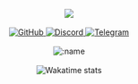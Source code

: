 <p align="center">
  <a href="https://discord.com/users/442626774841556992"> <img align="center" src="https://lanyard.kyrie25.dev/api/442626774841556992?waveColor=222&waveSpotifyColor=212121&gradient=fff&borderRadius=25px&bg=000"/></a>
  <br>
  <br>
  <a href="https://github.com/prettylittlelies">
    <img src="https://img.shields.io/badge/-GitHub-black?style=plastic&logo=github&logoColor=white" alt="GitHub" />
  </a>
  <a href="https://discord.com/users/442626774841556992">
    <img src="https://img.shields.io/badge/-Discord-black?style=plastic&logo=discord&logoColor=white" alt="Discord" />
  </a>
  <a href="https://t.me/uniquify">
    <img src="https://img.shields.io/badge/-Telegram-black?style=plastic&logo=telegram&logoColor=white" alt="Telegram" />
  </a>
  <br>
  <br>
  <img src="https://komarev.com/ghpvc/?username=vawnair&color=gray&style=plastic" alt=":name" />
  <br>
  <br>
  <img src="https://github-readme-stats.vercel.app/api/wakatime?username=bhop&theme=dark&hide_border=true&layout=compact&api_domain=wakapi.dev&langs_count=4&disable_animations=true&hide_title=true&hide=text,css,unknown,jsx,bash,json,sql,html,php,toml,markdown,java%20properties,lua" alt="Wakatime stats" />

</p>

